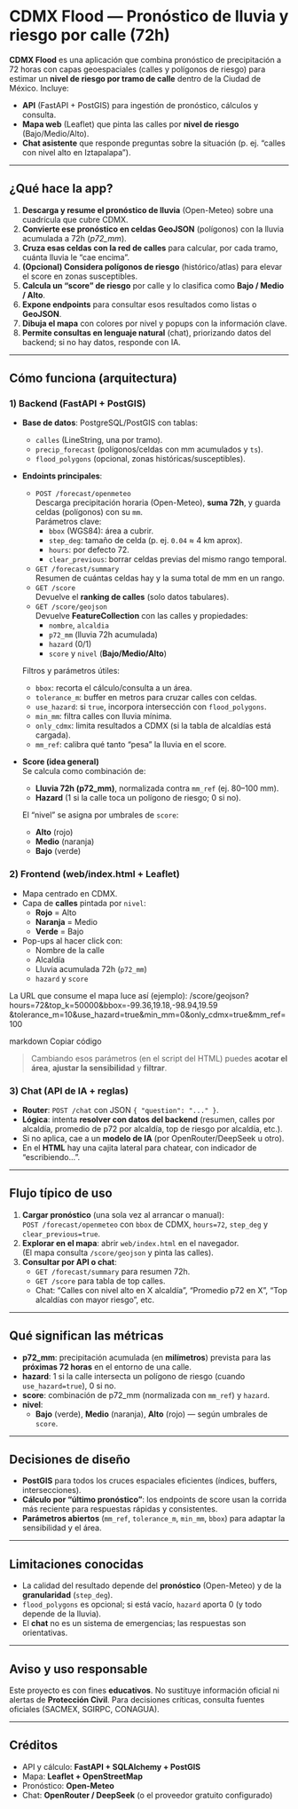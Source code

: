 # CDMX Flood — Pronóstico de lluvia y riesgo por calle (72h)

**CDMX Flood** es una aplicación que combina pronóstico de precipitación a 72 horas con capas geoespaciales (calles y polígonos de riesgo) para estimar un **nivel de riesgo por tramo de calle** dentro de la Ciudad de México. Incluye:
- **API** (FastAPI + PostGIS) para ingestión de pronóstico, cálculos y consulta.
- **Mapa web** (Leaflet) que pinta las calles por **nivel de riesgo** (Bajo/Medio/Alto).
- **Chat asistente** que responde preguntas sobre la situación (p. ej. “calles con nivel alto en Iztapalapa”).

---

## ¿Qué hace la app?

1. **Descarga y resume el pronóstico de lluvia** (Open-Meteo) sobre una cuadrícula que cubre CDMX.
2. **Convierte ese pronóstico en celdas GeoJSON** (polígonos) con la lluvia acumulada a 72h (*p72_mm*).
3. **Cruza esas celdas con la red de calles** para calcular, por cada tramo, cuánta lluvia le “cae encima”.
4. **(Opcional) Considera polígonos de riesgo** (histórico/atlas) para elevar el score en zonas susceptibles.
5. **Calcula un “score” de riesgo** por calle y lo clasifica como **Bajo / Medio / Alto**.
6. **Expone endpoints** para consultar esos resultados como listas o **GeoJSON**.
7. **Dibuja el mapa** con colores por nivel y popups con la información clave.
8. **Permite consultas en lenguaje natural** (chat), priorizando datos del backend; si no hay datos, responde con IA.

---

## Cómo funciona (arquitectura)

### 1) Backend (FastAPI + PostGIS)
- **Base de datos**: PostgreSQL/PostGIS con tablas:
  - `calles` (LineString, una por tramo).
  - `precip_forecast` (polígonos/celdas con mm acumulados y `ts`).
  - `flood_polygons` (opcional, zonas históricas/susceptibles).
- **Endoints principales**:
  - `POST /forecast/openmeteo`  
    Descarga precipitación horaria (Open-Meteo), **suma 72h**, y guarda celdas (polígonos) con su `mm`.  
    Parámetros clave:
    - `bbox` (WGS84): área a cubrir.
    - `step_deg`: tamaño de celda (p. ej. `0.04` ≈ 4 km aprox).
    - `hours`: por defecto 72.
    - `clear_previous`: borrar celdas previas del mismo rango temporal.
  - `GET /forecast/summary`  
    Resumen de cuántas celdas hay y la suma total de mm en un rango.
  - `GET /score`  
    Devuelve el **ranking de calles** (solo datos tabulares).
  - `GET /score/geojson`  
    Devuelve **FeatureCollection** con las calles y propiedades:
    - `nombre`, `alcaldia`
    - `p72_mm` (lluvia 72h acumulada)
    - `hazard` (0/1)
    - `score` y `nivel` (**Bajo/Medio/Alto**)
    
  Filtros y parámetros útiles:
  - `bbox`: recorta el cálculo/consulta a un área.
  - `tolerance_m`: buffer en metros para cruzar calles con celdas.
  - `use_hazard`: si `true`, incorpora intersección con `flood_polygons`.
  - `min_mm`: filtra calles con lluvia mínima.
  - `only_cdmx`: limita resultados a CDMX (si la tabla de alcaldías está cargada).
  - `mm_ref`: calibra qué tanto “pesa” la lluvia en el score.

- **Score (idea general)**  
  Se calcula como combinación de:
  - **Lluvia 72h (p72_mm)**, normalizada contra `mm_ref` (ej. 80–100 mm).
  - **Hazard** (1 si la calle toca un polígono de riesgo; 0 si no).
  
  El “nivel” se asigna por umbrales de `score`:
  - **Alto** (rojo)
  - **Medio** (naranja)
  - **Bajo** (verde)

### 2) Frontend (web/index.html + Leaflet)
- Mapa centrado en CDMX.
- Capa de **calles** pintada por `nivel`:
  - **Rojo** = Alto  
  - **Naranja** = Medio  
  - **Verde** = Bajo
- Pop-ups al hacer click con:
  - Nombre de la calle
  - Alcaldía
  - Lluvia acumulada 72h (`p72_mm`)
  - `hazard` y `score`

La URL que consume el mapa luce así (ejemplo):
/score/geojson?hours=72&top_k=50000&bbox=-99.36,19.18,-98.94,19.59
&tolerance_m=10&use_hazard=true&min_mm=0&only_cdmx=true&mm_ref=100

markdown
Copiar código
> Cambiando esos parámetros (en el script del HTML) puedes **acotar el área**, **ajustar la sensibilidad** y **filtrar**.

### 3) Chat (API de IA + reglas)
- **Router**: `POST /chat` con JSON `{ "question": "..." }`.
- **Lógica**: intenta **resolver con datos del backend** (resumen, calles por alcaldía, promedio de p72 por alcaldía, top de riesgo por alcaldía, etc.).  
- Si no aplica, cae a un **modelo de IA** (por OpenRouter/DeepSeek u otro).
- En el **HTML** hay una cajita lateral para chatear, con indicador de “escribiendo…”.

---

## Flujo típico de uso

1. **Cargar pronóstico** (una sola vez al arrancar o manual):  
   `POST /forecast/openmeteo` con `bbox` de CDMX, `hours=72`, `step_deg` y `clear_previous=true`.
2. **Explorar en el mapa**: abrir `web/index.html` en el navegador.  
   (El mapa consulta `/score/geojson` y pinta las calles).
3. **Consultar por API o chat**:  
   - `GET /forecast/summary` para resumen 72h.  
   - `GET /score` para tabla de top calles.  
   - Chat: “Calles con nivel alto en X alcaldía”, “Promedio p72 en X”, “Top alcaldías con mayor riesgo”, etc.

---

## Qué significan las métricas

- **p72_mm**: precipitación acumulada (en **milímetros**) prevista para las **próximas 72 horas** en el entorno de una calle.
- **hazard**: 1 si la calle intersecta un polígono de riesgo (cuando `use_hazard=true`), 0 si no.
- **score**: combinación de p72_mm (normalizada con `mm_ref`) y `hazard`.
- **nivel**:
  - **Bajo** (verde), **Medio** (naranja), **Alto** (rojo) — según umbrales de `score`.

---

## Decisiones de diseño

- **PostGIS** para todos los cruces espaciales eficientes (índices, buffers, intersecciones).
- **Cálculo por “último pronóstico”**: los endpoints de score usan la corrida más reciente para respuestas rápidas y consistentes.
- **Parámetros abiertos** (`mm_ref`, `tolerance_m`, `min_mm`, `bbox`) para adaptar la sensibilidad y el área.

---

## Limitaciones conocidas

- La calidad del resultado depende del **pronóstico** (Open-Meteo) y de la **granularidad** (`step_deg`).
- `flood_polygons` es opcional; si está vacío, `hazard` aporta 0 (y todo depende de la lluvia).
- El **chat** no es un sistema de emergencias; las respuestas son orientativas.

---

## Aviso y uso responsable

Este proyecto es con fines **educativos**. No sustituye información oficial ni alertas de **Protección Civil**. Para decisiones críticas, consulta fuentes oficiales (SACMEX, SGIRPC, CONAGUA).

---

## Créditos

- API y cálculo: **FastAPI + SQLAlchemy + PostGIS**  
- Mapa: **Leaflet + OpenStreetMap**  
- Pronóstico: **Open-Meteo**  
- Chat: **OpenRouter / DeepSeek** (o el proveedor gratuito configurado)
